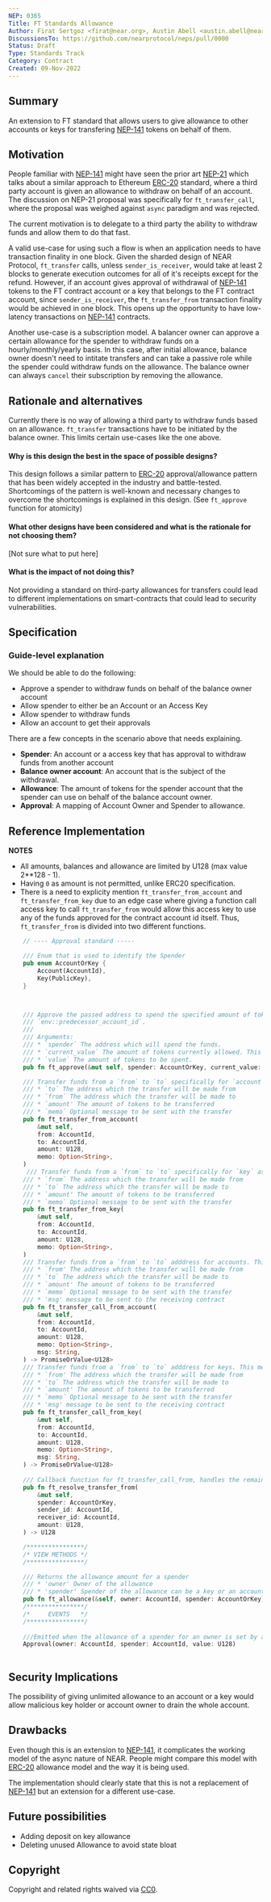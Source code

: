```yaml
---
NEP: 0365
Title: FT Standards Allowance
Author: Firat Sertgoz <firat@near.org>, Austin Abell <austin.abell@near.org
DiscussionsTo: https://github.com/nearprotocol/neps/pull/0000
Status: Draft
Type: Standards Track
Category: Contract
Created: 09-Nov-2022
---
```


## Summary

An extension to FT standard that allows users to give allowance to other accounts or keys for transfering [NEP-141] tokens on behalf of them. 

## Motivation
People familiar with [NEP-141] might have seen the prior art [NEP-21] which talks about a similar approach to Ethereum [ERC-20] standard, where a third party account is given an allowance to withdraw on behalf of an account. The discussion on NEP-21 proposal was specifically for `ft_transfer_call`, where the proposal was weighed against `async` paradigm and was rejected. 

The current motivation is to delegate to a third party the ability to withdraw funds and allow them to do that fast.

A valid use-case for using such a flow is when an application needs to have transaction finality in one block. Given the sharded design of NEAR Protocol, `ft_transfer` calls, unless `sender_is_receiver`, would take at least 2 blocks to generate execution outcomes for all of it's receipts except for the refund. However, if an account gives approval of withdrawal of [NEP-141] tokens to the FT contract account or a key that belongs to the FT contract account, since `sender_is_receiver`, the `ft_transfer_from` transaction finality would be achieved in one block. This opens up the opportunity to have low-latency transactions on [NEP-141] contracts.

Another use-case is a subscription model. A balancer owner can approve a certain allowance for the spender to withdraw funds on a hourly/monthly/yearly basis. In this case, after initial allowance, balance owner doesn't need to intitate transfers and can take a passive role while the spender could withdraw funds on the allowance. The balance owner can always `cancel` their subscription by removing the allowance. 


## Rationale and alternatives
Currently there is no way of allowing a third party to withdraw funds based on an allowance. `ft_transfer` transactions have to be initiated by the balance owner. This limits certain use-cases like the one above.


 

#### Why is this design the best in the space of possible designs?

This design follows a similar pattern to [ERC-20] approval/allowance pattern that has been widely accepted in the industry and battle-tested. Shortcomings of the pattern is well-known and necessary changes to overcome the shortcomings is explained in this design. (See `ft_approve` function for atomicity)


#### What other designs have been considered and what is the rationale for not choosing them?

[Not sure what to put here]

#### What is the impact of not doing this?

Not providing a standard on third-party allowances for transfers could lead to different implementations on smart-contracts that could lead to security vulnerabilities. 


## Specification

### Guide-level explanation

We should be able to do the following:
- Approve a spender to withdraw funds on behalf of the balance owner account
- Allow spender to either be an Account or an Access Key
- Allow spender to withdraw funds
- Allow an account to get their approvals

There are a few concepts in the scenario above that needs explaining.

- **Spender**: An account or a access key that has approval to withdraw funds from another account
-  **Balance owner account**: An account that is the subject of the withdrawal. 
-  **Allowance**: The amount of tokens for the spender account that the spender can use on behalf of the balance account owner.
-  **Approval**: A mapping of Account Owner and Spender to allowance.


## Reference Implementation

**NOTES**

- All amounts, balances and allowance are limited by U128 (max value 2**128 - 1).
- Having `0` as amount is not permitted, unlike ERC20 specification.
- There is a need to explicity mention `ft_transfer_from_account` and `ft_transfer_from_key` due to an edge case where giving a function call access key to call `ft_transfer_from` would allow this access key to use any of the funds approved for the contract account id itself. Thus, `ft_transfer_from` is divided into two different functions.

```rs
    // ---- Approval standard -----

    /// Enum that is used to identify the Spender
    pub enum AccountOrKey {
        Account(AccountId),
        Key(PublicKey),
    }



    /// Approve the passed address to spend the specified amount of tokens on behalf of
    /// `env::predecessor_account_id`.
    ///
    /// Arguments:
    /// * `spender` The address which will spend the funds.
    /// * `current_value` The amount of tokens currently allowed. This is used to ensure atomicity.
    /// * `value` The amount of tokens to be spent.
    pub fn ft_approve(&mut self, spender: AccountOrKey, current_value: U128, value: U128)

    /// Transfer funds from a `from` to `to` specifically for `account` as spender
    /// * `to` The address which the transfer will be made from
    /// * `from` The address which the transfer will be made to
    /// * `amount' The amount of tokens to be transferred
    /// * `memo` Optional message to be sent with the transfer
    pub fn ft_transfer_from_account(
        &mut self,
        from: AccountId,
        to: AccountId,
        amount: U128,
        memo: Option<String>,
    )
     /// Transfer funds from a `from` to `to` specifically for `key` as spender
    /// * `from` The address which the transfer will be made from
    /// * `to` The address which the transfer will be made to
    /// * `amount' The amount of tokens to be transferred
    /// * `memo` Optional message to be sent with the transfer
    pub fn ft_transfer_from_key(
        &mut self,
        from: AccountId,
        to: AccountId,
        amount: U128,
        memo: Option<String>,
    )
    /// Transfer funds from a `from` to `to` adddress for accounts. This method is specifically for cross-contract calls and returns a promise
    /// * `from' The address which the transfer will be made from
    /// * `to` The address which the transfer will be made to
    /// * `amount' The amount of tokens to be transferred
    /// * `memo` Optional message to be sent with the transfer
    /// * 'msg' message to be sent to the receiving contract
    pub fn ft_transfer_call_from_account(
        &mut self,
        from: AccountId,
        to: AccountId,
        amount: U128,
        memo: Option<String>,
        msg: String,
    ) -> PromiseOrValue<U128>
    /// Transfer funds from a `from` to `to` adddress for keys. This method is specifically for cross-contract calls and returns a promise
    /// * `from' The address which the transfer will be made from
    /// * `to` The address which the transfer will be made to
    /// * `amount' The amount of tokens to be transferred
    /// * `memo` Optional message to be sent with the transfer
    /// * 'msg' message to be sent to the receiving contract
    pub fn ft_transfer_call_from_key(
        &mut self,
        from: AccountId,
        to: AccountId,
        amount: U128,
        memo: Option<String>,
        msg: String,
    ) -> PromiseOrValue<U128>
    
    /// Callback function for ft_transfer_call_from, handles the remaining allowance. Increases the current allowance by the unused amount. 
    pub fn ft_resolve_transfer_from(
        &mut self,
        spender: AccountOrKey,
        sender_id: AccountId,
        receiver_id: AccountId,
        amount: U128,
    ) -> U128

    /****************/
    /* VIEW METHODS */
    /****************/

    /// Returns the allowance amount for a spender
    /// * 'owner' Owner of the allowance
    /// * 'spender' Spender of the allowance can be a key or an account
    pub fn ft_allowance(&self, owner: AccountId, spender: AccountOrKey) -> 
    /****************/
    /*     EVENTS   */
    /****************/
    
    ///Emitted when the allowance of a spender for an owner is set by a call to approve. value is the new allowance.
    Approval(owner: AccountId, spender: AccountId, value: U128)
    
```


## Security Implications

The possibility of giving unlimited allowance to an account or a key would allow malicious key holder or account owner to drain the whole account. 



## Drawbacks 

Even though this is an extension to [NEP-141], it complicates the working model of the async nature of NEAR. People might compare this model with [ERC-20] allowance model and the way it is being used.

The implementation should clearly state that this is not a replacement of [NEP-141] but an extension for a different use-case.




## Future possibilities

- Adding deposit on key allowance
- Deleting unused Allowance to avoid state bloat

## Copyright
[copyright]: #copyright

Copyright and related rights waived via [CC0](https://creativecommons.org/publicdomain/zero/1.0/).

[ERC-20]: https://eips.ethereum.org/EIPS/eip-20
[NEP-141]: https://github.com/near/NEPs/blob/master/neps/nep-0141.md
[NEP-21]: https://github.com/near/NEPs/pull/21